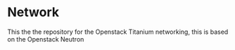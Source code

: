 Network
=======

This the the repository for the Openstack Titanium networking, this is based on the Openstack Neutron
